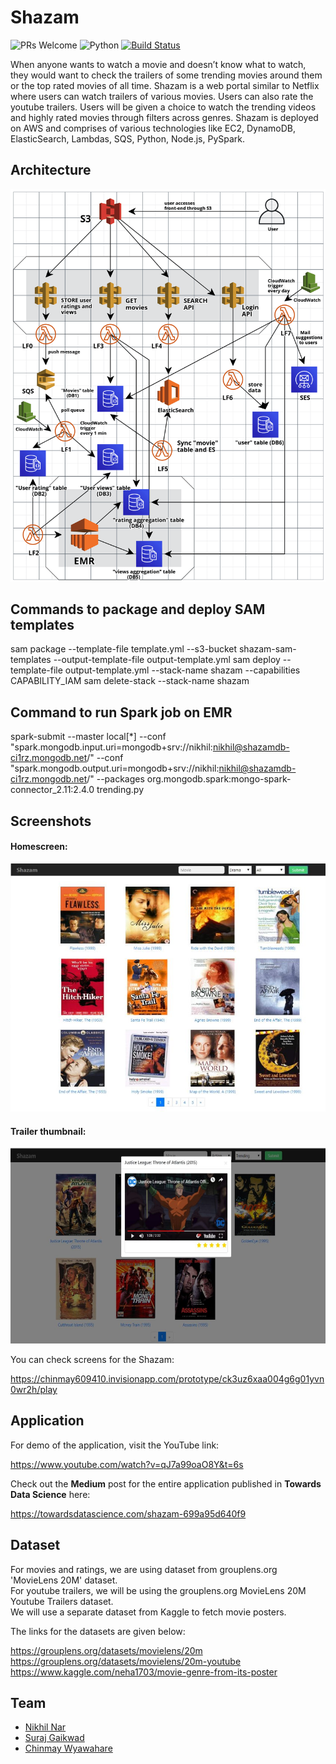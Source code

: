 # Shazam

![PRs Welcome](https://img.shields.io/badge/PRs-welcome-brightgreen) ![Python](https://upload.wikimedia.org/wikipedia/commons/3/34/Blue_Python_3.6_Shield_Badge.svg)
[![Build Status](https://travis-ci.org/usgs/nwisweb-tableau-data-connector.svg?branch=master)](https://travis-ci.org/usgs/nwisweb-tableau-data-connector)

When anyone wants to watch a movie and doesn’t know what to watch, they would want to check the trailers of some trending movies around them or the top rated movies of all time. Shazam is a web portal similar to Netflix where users can watch trailers of various movies. Users can also rate the youtube trailers. Users will be given a choice to watch the trending videos and highly rated movies through filters across genres. Shazam is deployed on AWS and comprises of various technologies like EC2, DynamoDB, ElasticSearch, Lambdas, SQS, Python, Node.js, PySpark.

## Architecture

![CC-architecture](https://github.com/NikhilNar/Shazam/blob/master/images/shazam-architecture.png)


## Commands to package and deploy SAM templates

sam package --template-file template.yml --s3-bucket shazam-sam-templates --output-template-file output-template.yml 
sam deploy --template-file output-template.yml --stack-name shazam --capabilities CAPABILITY_IAM 
sam delete-stack --stack-name shazam

## Command to run Spark job on EMR

spark-submit --master local[*] --conf "spark.mongodb.input.uri=mongodb+srv://nikhil:nikhil@shazamdb-ci1rz.mongodb.net/" --conf "spark.mongodb.output.uri=mongodb+srv://nikhil:nikhil@shazamdb-ci1rz.mongodb.net/" --packages org.mongodb.spark:mongo-spark-connector_2.11:2.4.0 trending.py 

## Screenshots

#### **Homescreen:**

![Homescreen](https://github.com/NikhilNar/Shazam/blob/master/images/2.png)

#### **Trailer thumbnail:**

![Trailer-thumbnail](https://github.com/NikhilNar/Shazam/blob/master/images/1.png)

You can check screens for the Shazam:

https://chinmay609410.invisionapp.com/prototype/ck3uz6xaa004g6g01yvn0wr2h/play

## Application

For demo of the application, visit the YouTube link:

https://www.youtube.com/watch?v=qJ7a99oaO8Y&t=6s

Check out the **Medium** post for the entire application published in **Towards Data Science** here:<br>

https://towardsdatascience.com/shazam-699a95d640f9


## Dataset

For movies and ratings, we are using dataset from grouplens.org 'MovieLens 20M' dataset.<br> 
For youtube trailers, we will be using the grouplens.org MovieLens 20M Youtube Trailers dataset.<br> 
We will use a separate dataset from Kaggle to fetch movie posters.<br> 

The links for the datasets are given below:

https://grouplens.org/datasets/movielens/20m<br>
https://grouplens.org/datasets/movielens/20m-youtube<br>
https://www.kaggle.com/neha1703/movie-genre-from-its-poster

## Team

* [Nikhil Nar](https://github.com/NikhilNar)
* [Suraj Gaikwad](https://github.com/surajgovardhangaikwad)
* [Chinmay Wyawahare](https://github.com/gandalf1819)
